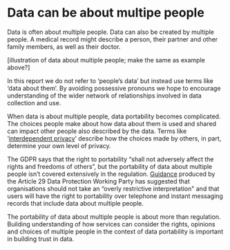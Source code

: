 # Data can be about multipe people

Data is often about multiple people. Data can also be created by multiple people. A medical record might describe a person, their partner and other family members, as well as their doctor.

[illustration of data about multiple people; make the same as example above?]

In this report we do not refer to ‘people’s data’ but instead use terms like ‘data about them’. By avoiding possessive pronouns we hope to encourage understanding of the wider network of relationships involved in data collection and use.

When data is about multiple people, data portability becomes complicated. The choices people make about how data about them is used and shared can impact other people also described by the data. Terms like ‘[interdependent privacy](https://fc13.ifca.ai/proc/10-1.pdf)’ describe how the choices made by others, in part, determine your own level of privacy.

The GDPR says that the right to portability “shall not adversely affect the rights and freedoms of others”, but the portability of data about multiple people isn’t covered extensively in the regulation. [Guidance](https://ec.europa.eu/newsroom/document.cfm?doc_id=44099) produced by the Article 29 Data Protection Working Party has suggested that organisations should not take an “overly restrictive interpretation" and that users will have the right to portability over telephone and instant messaging records that include data about multiple people.

The portability of data about multiple people is about more than regulation. Building understanding of how services can consider the rights, opinions and choices of multiple people in the context of data portability is important in building trust in data.

